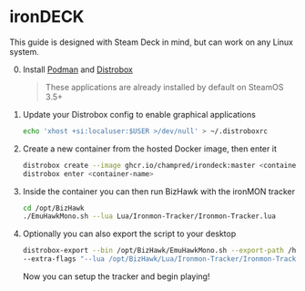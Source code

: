 # ironDECK

This guide is designed with Steam Deck in mind, but can work on any Linux system.

0. Install [Podman](https://github.com/89luca89/distrobox/blob/main/docs/posts/install_podman_static.md) and [Distrobox](https://github.com/89luca89/distrobox/blob/main/docs/README.md#alternative-methods)
   > These applications are already installed by default on SteamOS 3.5+
1. Update your Distrobox config to enable graphical applications
   ```bash
   echo 'xhost +si:localuser:$USER >/dev/null' > ~/.distroboxrc
   ```
2. Create a new container from the hosted Docker image, then enter it
   ```bash
   distrobox create --image ghcr.io/champred/irondeck:master <container-name>
   distrobox enter <container-name>
   ```
3. Inside the container you can then run BizHawk with the ironMON tracker
   ```bash
   cd /opt/BizHawk
   ./EmuHawkMono.sh --lua Lua/Ironmon-Tracker/Ironmon-Tracker.lua
   ```
4. Optionally you can also export the script to your desktop
   ```bash
   distrobox-export --bin /opt/BizHawk/EmuHawkMono.sh --export-path /home/Deck/Desktop \
   --extra-flags "--lua /opt/BizHawk/Lua/Ironmon-Tracker/Ironmon-Tracker.lua"
   ```
   Now you can setup the tracker and begin playing!
